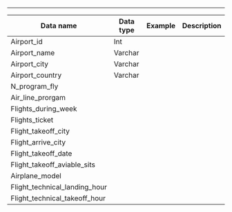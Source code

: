 ----

| Data name                     | Data type | Example | Description |
| ----------------------------- | --------- | ------- | ----------- |
| Airport_id                    | Int       |         |             |
| Airport_name                  | Varchar   |         |             |
| Airport_city                  | Varchar   |         |             |
| Airport_country               | Varchar   |         |             |
| N_program_fly                 |           |         |             |
| Air_line_prorgam              |           |         |             |
| Flights_during_week           |           |         |             |
| Flights_ticket                |           |         |             |
| Flight_takeoff_city           |           |         |             |
| Flight_arrive_city            |           |         |             |
| Flight_takeoff_date           |           |         |             |
| Flight_takeoff_aviable_sits   |           |         |             |
| Airplane_model                |           |         |             |
| Flight_technical_landing_hour |           |         |             |
| Flight_technical_takeoff_hour |           |         |             |


